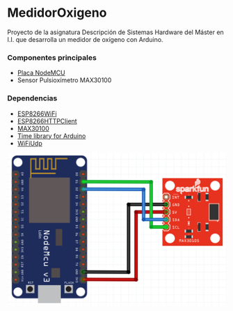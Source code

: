 # MedidorOxigeno
Proyecto de la asignatura Descripción de Sistemas Hardware del Máster en I.I. que desarrolla un medidor de oxígeno con Arduino.

### Componentes principales
- [Placa NodeMCU](http://www.nodemcu.com/index_cn.html)
- Sensor Pulsioxímetro MAX30100

### Dependencias
- [ESP8266WiFi](https://arduino-esp8266.readthedocs.io/en/latest/esp8266wifi/readme.html)
- [ESP8266HTTPClient](https://github.com/esp8266/Arduino/tree/master/libraries/ESP8266HTTPClient)
- [MAX30100](https://www.arduinolibraries.info/libraries/max30100)
- [Time library for Arduino](https://github.com/PaulStoffregen/Time)
- [WiFiUdp](https://github.com/esp8266/Arduino/blob/master/libraries/ESP8266WiFi/src/WiFiUdp.h)

![Esquema de conexiones](https://github.com/jfbermejo/MedidorOxigeno/blob/master/esquema.png)
